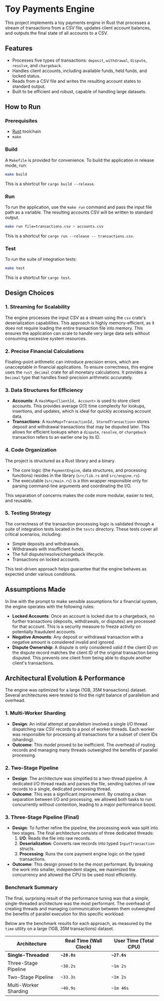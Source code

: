 # Toy Payments Engine

This project implements a toy payments engine in Rust that processes a stream of transactions from a CSV file, updates client account balances, and outputs the final state of all accounts to a CSV.

## Features

- Processes five types of transactions: `deposit`, `withdrawal`, `dispute`, `resolve`, and `chargeback`.
- Handles client accounts, including available funds, held funds, and locked status.
- Reads from a CSV file and writes the resulting account states to standard output.
- Built to be efficient and robust, capable of handling large datasets.

## How to Run

### Prerequisites

- [Rust](https://www.rust-lang.org/tools/install) toolchain
- `make`

### Build

A `Makefile` is provided for convenience. To build the application in release mode, run:
```sh
make build
```
This is a shortcut for `cargo build --release`.

### Run

To run the application, use the `make run` command and pass the input file path as a variable. The resulting accounts CSV will be written to standard output.

```sh
make run file=transactions.csv > accounts.csv
```

This is a shortcut for `cargo run --release -- transactions.csv`.

### Test

To run the suite of integration tests:

```sh
make test
```
This is a shortcut for `cargo test`.

## Design Choices

### 1. Streaming for Scalability

The engine processes the input CSV as a stream using the `csv` crate's deserialization capabilities. This approach is highly memory-efficient, as it does not require loading the entire transaction file into memory. This ensures the application can scale to handle very large data sets without consuming excessive system resources.

### 2. Precise Financial Calculations

Floating-point arithmetic can introduce precision errors, which are unacceptable in financial applications. To ensure correctness, this engine uses the `rust_decimal` crate for all monetary calculations. It provides a `Decimal` type that handles fixed-precision arithmetic accurately.

### 3. Data Structures for Efficiency

- **Accounts**: A `HashMap<ClientId, Account>` is used to store client accounts. This provides average O(1) time complexity for lookups, insertions, and updates, which is ideal for quickly accessing account data.
- **Transactions**: A `HashMap<TransactionId, StoredTransaction>` stores deposit and withdrawal transactions that may be disputed later. This allows for efficient lookups when a `dispute`, `resolve`, or `chargeback` transaction refers to an earlier one by its ID.

### 4. Code Organization

The project is structured as a Rust library and a binary.
- The core logic (the `PaymentEngine`, data structures, and processing functions) resides in the library (`src/lib.rs` and `src/engine.rs`).
- The executable (`src/main.rs`) is a thin wrapper responsible only for parsing command-line arguments and coordinating the I/O.

This separation of concerns makes the code more modular, easier to test, and reusable.

### 5. Testing Strategy

The correctness of the transaction processing logic is validated through a suite of integration tests located in the `tests` directory. These tests cover all critical scenarios, including:
- Simple deposits and withdrawals.
- Withdrawals with insufficient funds.
- The full dispute/resolve/chargeback lifecycle.
- Transactions on locked accounts.

This test-driven approach helps guarantee that the engine behaves as expected under various conditions.

## Assumptions Made

In line with the prompt to make sensible assumptions for a financial system, the engine operates with the following rules:

- **Locked Accounts**: Once an account is locked due to a chargeback, no further transactions (deposits, withdrawals, or disputes) are processed for that account. This is a security measure to freeze activity on potentially fraudulent accounts.
- **Negative Amounts**: Any deposit or withdrawal transaction with a negative amount is considered invalid and ignored.
- **Dispute Ownership**: A dispute is only considered valid if the client ID on the dispute record matches the client ID of the original transaction being disputed. This prevents one client from being able to dispute another client's transactions.

## Architectural Evolution & Performance

The engine was optimized for a large (1GB, 35M transactions) dataset. Several architectures were tested to find the right balance of parallelism and overhead.

### 1. Multi-Worker Sharding

- **Design**: An initial attempt at parallelism involved a single I/O thread dispatching raw CSV records to a pool of worker threads. Each worker was responsible for processing all transactions for a subset of client IDs (sharding).
- **Outcome**: This model proved to be inefficient. The overhead of routing records and managing many threads outweighed the benefits of parallel processing.

### 2. Two-Stage Pipeline

- **Design**: The architecture was simplified to a two-thread pipeline. A dedicated I/O thread reads and parses the file, sending batches of raw records to a single, dedicated processing thread.
- **Outcome**: This was a significant improvement. By creating a clean separation between I/O and processing, we allowed both tasks to run concurrently without contention, leading to a major performance boost.

### 3. Three-Stage Pipeline (Final)

- **Design**: To further refine the pipeline, the processing work was split into two stages. The final architecture consists of three dedicated threads:
    1.  **I/O**: Reads the file into raw records.
    2.  **Deserialization**: Converts raw records into typed `InputTransaction` structs.
    3.  **Processing**: Runs the core payment engine logic on the typed transactions.
- **Outcome**: This design proved to be the most performant. By breaking the work into smaller, independent stages, we maximized the concurrency and allowed the CPU to be used most efficiently.

### Benchmark Summary

The final, surprising result of the performance tuning was that a simple, single-threaded architecture was the most performant. The overhead of creating threads and managing communication between them outweighed the benefits of parallel execution for this specific workload.

Below are the benchmark results for each approach, as measured by the `time` utility on a large (1GB, 35M transactions) dataset.

| Architecture             | Real Time (Wall Clock) | User Time (Total CPU) |
| ------------------------ | ---------------------- | --------------------- |
| **Single-Threaded**      | **`~28.8s`**           | **`~27.6s`**          |
| Three-Stage Pipeline     | `~30.2s`               | `~1m 2s`              |
| Two-Stage Pipeline       | `~33.3s`               | `~1m 2s`              |
| Multi-Worker Sharding    | `~40.9s`               | `~1m 46s`             |